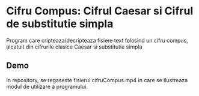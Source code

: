 # Cifru Compus: Cifrul Caesar si Cifrul de substitutie simpla
Program care cripteaza/decripteaza fisiere text folosind un cifru compus, alcatuit din cifrurile clasice Caesar si substitutie simpla

## Demo
In repository, se regaseste fisierul cifruCompus.mp4 in care se ilustreaza modul de utilizare a programului.

